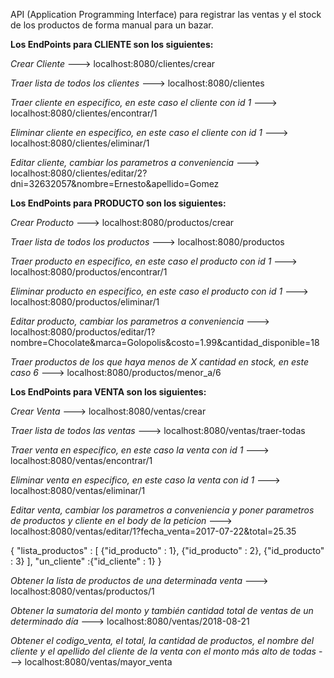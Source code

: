 API (Application Programming Interface) para registrar las ventas y el stock de los productos de forma manual para un bazar.

**Los EndPoints para CLIENTE son los siguientes:**

*Crear Cliente* ---> 
localhost:8080/clientes/crear

*Traer lista de todos los clientes* ---> 
localhost:8080/clientes

*Traer cliente en especifico, en este caso el cliente con id 1* ---> 
localhost:8080/clientes/encontrar/1

*Eliminar cliente en especifico, en este caso el cliente con id 1* ---> 
localhost:8080/clientes/eliminar/1

*Editar cliente, cambiar los parametros a conveniencia* ---> 
localhost:8080/clientes/editar/2?dni=32632057&nombre=Ernesto&apellido=Gomez

**Los EndPoints para PRODUCTO son los siguientes:**

*Crear Producto* ---> 
localhost:8080/productos/crear

*Traer lista de todos los productos* ---> 
localhost:8080/productos

*Traer producto en especifico, en este caso el producto con id 1* ---> 
localhost:8080/productos/encontrar/1

*Eliminar producto en especifico, en este caso el producto con id 1* ---> 
localhost:8080/productos/eliminar/1

*Editar producto, cambiar los parametros a conveniencia* ---> 
localhost:8080/productos/editar/1?nombre=Chocolate&marca=Golopolis&costo=1.99&cantidad_disponible=18

*Traer productos de los que haya menos de X cantidad en stock, en este caso 6* ---> 
localhost:8080/productos/menor_a/6

**Los EndPoints para VENTA son los siguientes:**

*Crear Venta* ---> 
localhost:8080/ventas/crear

*Traer lista de todos las ventas* ---> 
localhost:8080/ventas/traer-todas

*Traer venta en especifico, en este caso la venta con id 1* ---> 
localhost:8080/ventas/encontrar/1

*Eliminar venta en especifico, en este caso la venta con id 1* ---> 
localhost:8080/ventas/eliminar/1

*Editar venta, cambiar los parametros a conveniencia y poner parametros de productos y cliente en el body de la peticion* ---> 
localhost:8080/ventas/editar/1?fecha_venta=2017-07-22&total=25.35

{
    "lista_productos" : [
                            {"id_producto" : 1}, 
                            {"id_producto" : 2}, 
                            {"id_producto" : 3}
],
    "un_cliente" :{"id_cliente" : 1}
}

*Obtener la lista de productos de una determinada venta* ---> 
localhost:8080/ventas/productos/1

*Obtener la sumatoria del monto y también cantidad total de ventas de un determinado día* ---> 
localhost:8080/ventas/2018-08-21

*Obtener el codigo_venta, el total, la cantidad de productos, el nombre del cliente y el apellido del cliente de la venta con el monto más alto de todas* ---> 
localhost:8080/ventas/mayor_venta
